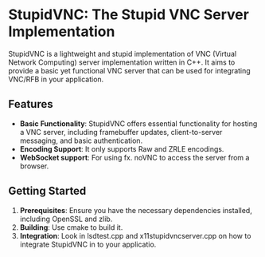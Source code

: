# StupidVNC: The Stupid VNC Server Implementation

StupidVNC is a lightweight and stupid implementation of VNC (Virtual Network Computing) server implementation
written in C++. It aims to provide a basic yet functional VNC server that can be used for integrating VNC/RFB
in your application.

## Features

- **Basic Functionality**: StupidVNC offers essential functionality for hosting a VNC server, including framebuffer updates, client-to-server messaging, and basic authentication.
- **Encoding Support**: It only supports Raw and ZRLE encodings.
- **WebSocket support**: For using fx. noVNC to access the server from a browser.


## Getting Started

1. **Prerequisites**: Ensure you have the necessary dependencies installed, including OpenSSL and zlib.
2. **Building**: Use cmake to build it.
3. **Integration**: Look in lsdtest.cpp and x11stupidvncserver.cpp on how to integrate StupidVNC in to your applicatio.
